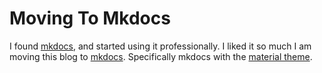 # Moving To Mkdocs

I found [mkdocs](https://www.mkdocs.org/), and started using it professionally. I liked it so much I am moving this blog to [mkdocs](https://www.mkdocs.org/). Specifically mkdocs with the [material theme](https://squidfunk.github.io/mkdocs-material/).
